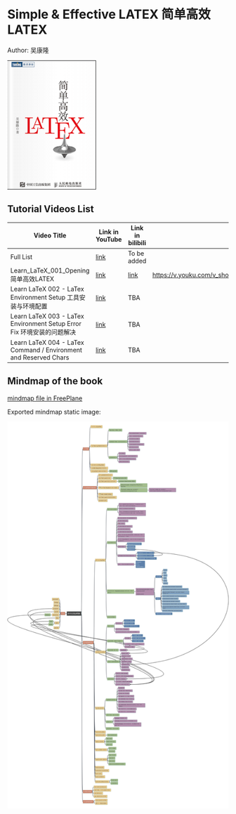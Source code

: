# Simple & Effective LATEX 简单高效LATEX

Author: 吴康隆

![cover-simple-effective-latex](../img/cover_simple-effective-latex.png)

## Tutorial Videos List

| Video Title | Link in YouTube | Link in bilibili | 优酷网 |
| --- | --- | --- | --- |
| Full List | [link](https://www.youtube.com/playlist?list=PL6DEHvciXKeVW_Ipyogb1Ydpvk_9E6Twc) | To be added | |
| Learn_LaTeX_001_Opening 简单高效LATEX | [link](https://youtu.be/ZUSUxvFfMG0) | [link](https://www.bilibili.com/video/BV1pj411Y7PF/) | https://v.youku.com/v_show/id_XNjE1NzA3MTk5Ng==.html |
| Learn LaTeX 002 - LaTex Environment Setup 工具安装与环境配置 | [link](https://youtu.be/TDAoSSsx13I) | TBA | |
| Learn LaTeX 003 - LaTex Environment Setup Error Fix 环境安装的问题解决 | [link](https://youtu.be/kxrWP7eDDLI) | TBA | |
| Learn LaTeX 004 - LaTex Command / Environment and Reserved Chars | [link](https://youtu.be/S3ZsA0taido) | TBA | |

## Mindmap of the book

[mindmap file in FreePlane](simple_latex.mm)

Exported mindmap static image:

![simple latx](img/Simple_LATEX.jpg)